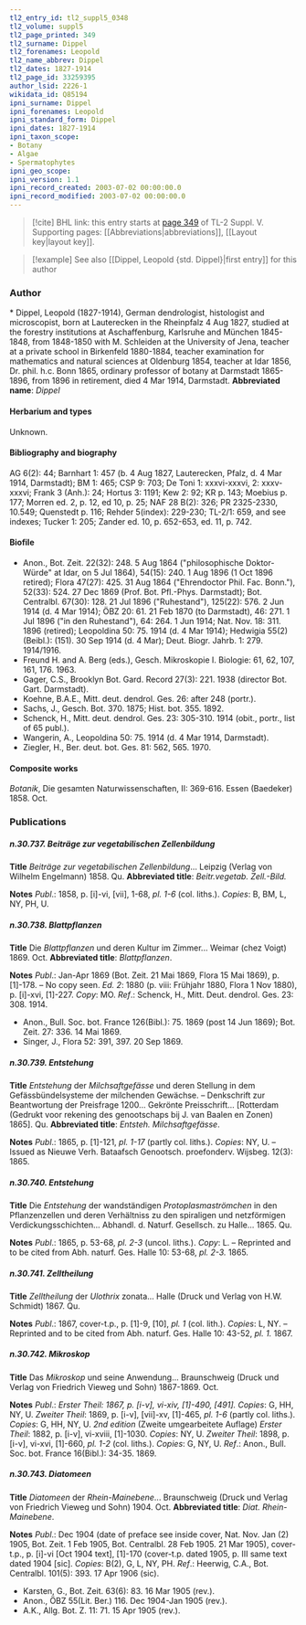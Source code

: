 ```yaml
---
tl2_entry_id: tl2_suppl5_0348
tl2_volume: suppl5
tl2_page_printed: 349
tl2_surname: Dippel
tl2_forenames: Leopold
tl2_name_abbrev: Dippel
tl2_dates: 1827-1914
tl2_page_id: 33259395
author_lsid: 2226-1
wikidata_id: Q85194
ipni_surname: Dippel
ipni_forenames: Leopold
ipni_standard_form: Dippel
ipni_dates: 1827-1914
ipni_taxon_scope: 
- Botany
- Algae
- Spermatophytes
ipni_geo_scope: 
ipni_version: 1.1
ipni_record_created: 2003-07-02 00:00:00.0
ipni_record_modified: 2003-07-02 00:00:00.0
---
```



> [!cite] BHL link: this entry starts at [page 349](https://www.biodiversitylibrary.org/page/33259395) of TL-2 Suppl. V.
> Supporting pages: [[Abbreviations|abbreviations]], [[Layout key|layout key]].

> [!example] See also [[Dippel, Leopold {std. Dippel}|first entry]] for this author

### Author

\* Dippel, Leopold (1827-1914), German dendrologist, histologist and microscopist, born at Lauterecken in the Rheinpfalz 4 Aug 1827, studied at the forestry institutions at Aschaffenburg, Karlsruhe and München 1845-1848, from 1848-1850 with M. Schleiden at the University of Jena, teacher at a private school in Birkenfeld 1880-1884, teacher examination for mathematics and natural sciences at Oldenburg 1854, teacher at Idar 1856, Dr. phil. h.c. Bonn 1865, ordinary professor of botany at Darmstadt 1865-1896, from 1896 in retirement, died 4 Mar 1914, Darmstadt. 
**Abbreviated name**: *Dippel*

#### Herbarium and types

Unknown.

#### Bibliography and biography

AG 6(2): 44; Barnhart 1: 457 (b. 4 Aug 1827, Lauterecken, Pfalz, d. 4 Mar 1914, Darmstadt); BM 1: 465; CSP 9: 703; De Toni 1: xxxvi-xxxvi, 2: xxxv-xxxvi; Frank 3 (Anh.): 24; Hortus 3: 1191; Kew 2: 92; KR p. 143; Moebius p. 177; Morren ed. 2, p. 12, ed 10, p. 25; NAF 28 B(2): 326; PR 2325-2330, 10.549; Quenstedt p. 116; Rehder 5(index): 229-230; TL-2/1: 659, and see indexes; Tucker 1: 205; Zander ed. 10, p. 652-653, ed. 11, p. 742.

#### Biofile

- Anon., Bot. Zeit. 22(32): 248. 5 Aug 1864 ("philosophische Doktor-Würde" at Idar, on 5 Jul 1864), 54(15): 240. 1 Aug 1896 (1 Oct 1896 retired); Flora 47(27): 425. 31 Aug 1864 ("Ehrendoctor Phil. Fac. Bonn."), 52(33): 524. 27 Dec 1869 (Prof. Bot. Pfl.-Phys. Darmstadt); Bot. Centralbl. 67(30): 128. 21 Jul 1896 ("Ruhestand"), 125(22): 576. 2 Jun 1914 (d. 4 Mar 1914); ÖBZ 20: 61. 21 Feb 1870 (to Darmstadt), 46: 271. 1 Jul 1896 ("in den Ruhestand"), 64: 264. 1 Jun 1914; Nat. Nov. 18: 311. 1896 (retired); Leopoldina 50: 75. 1914 (d. 4 Mar 1914); Hedwigia 55(2)(Beibl.): (151). 30 Sep 1914 (d. 4 Mar); Deut. Biogr. Jahrb. 1: 279. 1914/1916.
- Freund H. and A. Berg (eds.), Gesch. Mikroskopie I. Biologie: 61, 62, 107, 161, 176. 1963.
- Gager, C.S., Brooklyn Bot. Gard. Record 27(3): 221. 1938 (director Bot. Gart. Darmstadt).
- Koehne, B.A.E., Mitt. deut. dendrol. Ges. 26: after 248 (portr.).
- Sachs, J., Gesch. Bot. 370. 1875; Hist. bot. 355. 1892.
- Schenck, H., Mitt. deut. dendrol. Ges. 23: 305-310. 1914 (obit., portr., list of 65 publ.).
- Wangerin, A., Leopoldina 50: 75. 1914 (d. 4 Mar 1914, Darmstadt).
- Ziegler, H., Ber. deut. bot. Ges. 81: 562, 565. 1970.

#### Composite works

*Botanik*, Die gesamten Naturwissenschaften, II: 369-616. Essen (Baedeker) 1858. Oct.

### Publications

##### n.30.737. Beiträge zur vegetabilischen Zellenbildung

**Title**
*Beiträge zur vegetabilischen Zellenbildung*... Leipzig (Verlag von Wilhelm Engelmann) 1858. Qu.
**Abbreviated title**: *Beitr.vegetab. Zell.-Bild.*

**Notes**
*Publ*.: 1858, p. \[i\]-vi, \[vii\], 1-68, *pl. 1-6* (col. liths.). *Copies*: B, BM, L, NY, PH, U.

##### n.30.738. Blattpflanzen

**Title**
Die *Blattpflanzen* und deren Kultur im Zimmer... Weimar (chez Voigt) 1869. Oct.
**Abbreviated title**: *Blattpflanzen*.

**Notes**
*Publ*.: Jan-Apr 1869 (Bot. Zeit. 21 Mai 1869, Flora 15 Mai 1869), p. \[1\]-178. – No copy seen.
*Ed. 2*: 1880 (p. viii: Frühjahr 1880, Flora 1 Nov 1880), p. \[i\]-xvi, \[1\]-227. *Copy*: MO.
*Ref*.: Schenck, H., Mitt. Deut. dendrol. Ges. 23: 308. 1914.
- Anon., Bull. Soc. bot. France 126(Bibl.): 75. 1869 (post 14 Jun 1869); Bot. Zeit. 27: 336. 14 Mai 1869.
- Singer, J., Flora 52: 391, 397. 20 Sep 1869.

##### n.30.739. Entstehung

**Title**
*Entstehung* der *Milchsaftgefässe* und deren Stellung in dem Gefässbündelsysteme der milchenden Gewächse. – Denkschrift zur Beantwortung der Preisfrage 1200... Gekrönte Preisschrift... \[Rotterdam (Gedrukt voor rekening des genootschaps bij J. van Baalen en Zonen) 1865\]. Qu.
**Abbreviated title**: *Entsteh. Milchsaftgefässe*.

**Notes**
*Publ*.: 1865, p. \[1\]-121, *pl. 1-17* (partly col. liths.). *Copies*: NY, U. – Issued as Nieuwe Verh. Bataafsch Genootsch. proefonderv. Wijsbeg. 12(3): 1865.

##### n.30.740. Entstehung

**Title**
Die *Entstehung* der wandständigen *Protoplasmaströmchen* in den Pflanzenzellen und deren Verhältniss zu den spiraligen und netzförmigen Verdickungsschichten... Abhandl. d. Naturf. Gesellsch. zu Halle... 1865. Qu.

**Notes**
*Publ*.: 1865, p. 53-68, *pl. 2-3* (uncol. liths.). *Copy*: L. – Reprinted and to be cited from Abh. naturf. Ges. Halle 10: 53-68, *pl. 2-3.* 1865.

##### n.30.741. Zelltheilung

**Title**
*Zelltheilung* der *Ulothrix* zonata... Halle (Druck und Verlag von H.W. Schmidt) 1867. Qu.

**Notes**
*Publ*.: 1867, cover-t.p., p. \[1\]-9, \[10\], *pl. 1* (col. lith.). *Copies*: L, NY. – Reprinted and to be cited from Abh. naturf. Ges. Halle 10: 43-52, *pl. 1.* 1867.

##### n.30.742. Mikroskop

**Title**
Das *Mikroskop* und seine Anwendung... Braunschweig (Druck und Verlag von Friedrich Vieweg und Sohn) 1867-1869. Oct.

**Notes**
*Publ*.: *Erster Theil: 1867, p. \[i-v\], vi-xiv, \[1\]-490, \[491\]. Copies*: G, HH, NY, U.
*Zweiter Theil*: 1869, p. \[i-v\], \[vii\]-xv, \[1\]-465, *pl. 1-6* (partly col. liths.). *Copies*: G, HH, NY, U.
*2nd edition* (Zweite umgearbeitete Auflage) *Erster Theil*: 1882, p. \[i-v\], vi-xviii, \[1\]-1030.
*Copies*: NY, U.
*Zweiter Theil*: 1898, p. \[i-v\], vi-xvi, \[1\]-660, *pl. 1-2* (col. liths.). *Copies*: G, NY, U.
*Ref*.: Anon., Bull. Soc. bot. France 16(Bibl.): 34-35. 1869.

##### n.30.743. Diatomeen

**Title**
*Diatomeen* der *Rhein-Mainebene*... Braunschweig (Druck und Verlag von Friedrich Vieweg und Sohn) 1904. Oct.
**Abbreviated title**: *Diat. Rhein-Mainebene*.

**Notes**
*Publ*.: Dec 1904 (date of preface see inside cover, Nat. Nov. Jan (2) 1905, Bot. Zeit. 1 Feb 1905, Bot. Centralbl. 28 Feb 1905. 21 Mar 1905), cover-t.p., p. \[i\]-vi \[Oct 1904 text\], \[1\]-170 (cover-t.p. dated 1905, p. III same text dated 1904 \[sic\]. *Copies*: B(2), G, L, NY, PH.
*Ref*.: Heerwig, C.A., Bot. Centralbl. 101(5): 393. 17 Apr 1906 (sic).
- Karsten, G., Bot. Zeit. 63(6): 83. 16 Mar 1905 (rev.).
- Anon., ÖBZ 55(Lit. Ber.) 116. Dec 1904-Jan 1905 (rev.).
- A.K., Allg. Bot. Z. 11: 71. 15 Apr 1905 (rev.).

